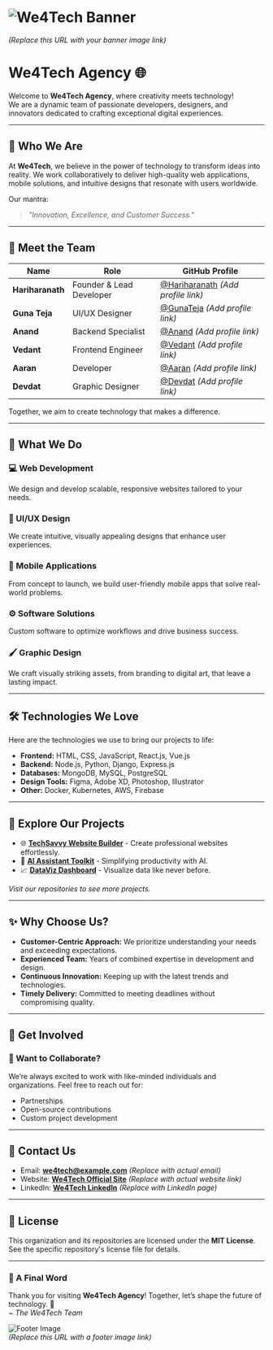 # ![We4Tech Banner](we4tech.jpg/1000x300?text=We4Tech+Agency)  
*(Replace this URL with your banner image link)*

# We4Tech Agency 🌐  
Welcome to **We4Tech Agency**, where creativity meets technology!  
We are a dynamic team of passionate developers, designers, and innovators dedicated to crafting exceptional digital experiences.  

---

## 🌟 Who We Are  
At **We4Tech**, we believe in the power of technology to transform ideas into reality. We work collaboratively to deliver high-quality web applications, mobile solutions, and intuitive designs that resonate with users worldwide.  

Our mantra:  
> *"Innovation, Excellence, and Customer Success."*

---

## 👥 Meet the Team  

| **Name**       | **Role**               | **GitHub Profile**                        |  
|-----------------|------------------------|-------------------------------------------|  
| **Hariharanath** | Founder & Lead Developer | [@Hariharanath](#) *(Add profile link)*   |  
| **Guna Teja**   | UI/UX Designer          | [@GunaTeja](#) *(Add profile link)*       |  
| **Anand**       | Backend Specialist      | [@Anand](#) *(Add profile link)*          |  
| **Vedant**      | Frontend Engineer       | [@Vedant](#) *(Add profile link)*         |  
| **Aaran**       | Developer               | [@Aaran](#) *(Add profile link)*          |  
| **Devdat**      | Graphic Designer        | [@Devdat](#) *(Add profile link)*         |  

Together, we aim to create technology that makes a difference.  

---

## 🚀 What We Do  

### 💻 Web Development  
We design and develop scalable, responsive websites tailored to your needs.  

### 🎨 UI/UX Design  
We create intuitive, visually appealing designs that enhance user experiences.  

### 📱 Mobile Applications  
From concept to launch, we build user-friendly mobile apps that solve real-world problems.  

### ⚙️ Software Solutions  
Custom software to optimize workflows and drive business success.  

### 🖌️ Graphic Design  
We craft visually striking assets, from branding to digital art, that leave a lasting impact.  

---

## 🛠️ Technologies We Love  
Here are the technologies we use to bring our projects to life:  

- **Frontend:** HTML, CSS, JavaScript, React.js, Vue.js  
- **Backend:** Node.js, Python, Django, Express.js  
- **Databases:** MongoDB, MySQL, PostgreSQL  
- **Design Tools:** Figma, Adobe XD, Photoshop, Illustrator  
- **Other:** Docker, Kubernetes, AWS, Firebase  

---

## 📂 Explore Our Projects  

- 🌐 **[TechSavvy Website Builder](#)** - Create professional websites effortlessly.  
- 🤖 **[AI Assistant Toolkit](#)** - Simplifying productivity with AI.  
- 📈 **[DataViz Dashboard](#)** - Visualize data like never before.  

*Visit our repositories to see more projects.*  

---

## ✨ Why Choose Us?  
- **Customer-Centric Approach:** We prioritize understanding your needs and exceeding expectations.  
- **Experienced Team:** Years of combined expertise in development and design.  
- **Continuous Innovation:** Keeping up with the latest trends and technologies.  
- **Timely Delivery:** Committed to meeting deadlines without compromising quality.  

---

## 🤝 Get Involved  
### 🌟 Want to Collaborate?  
We’re always excited to work with like-minded individuals and organizations. Feel free to reach out for:  
- Partnerships  
- Open-source contributions  
- Custom project development  

---

## 📧 Contact Us  
- Email: **we4tech@example.com** *(Replace with actual email)*  
- Website: **[We4Tech Official Site](#)** *(Replace with actual website link)*  
- LinkedIn: **[We4Tech LinkedIn](#)** *(Replace with LinkedIn page)*  

---

## 📜 License  
This organization and its repositories are licensed under the **MIT License**. See the specific repository's license file for details.  

---

### 🌟 A Final Word  
Thank you for visiting **We4Tech Agency**! Together, let’s shape the future of technology. 🚀  
*~ The We4Tech Team*  

![Footer Image](https://via.placeholder.com/800x150?text=Let’s+Innovate+Together!)  
*(Replace this URL with a footer image link)*  

